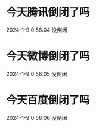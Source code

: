 # 今天腾讯倒闭了吗

2024-1-9 0:56:04 没倒闭

# 今天微博倒闭了吗

2024-1-9 0:56:05 没倒闭

# 今天百度倒闭了吗

2024-1-9 0:56:06 没倒闭

